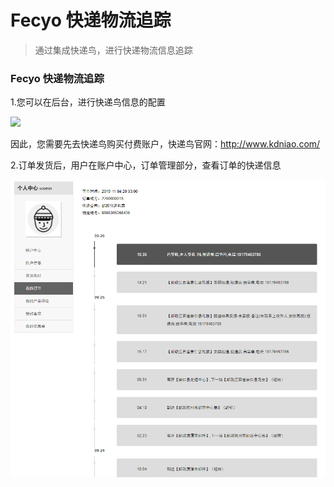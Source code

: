 Fecyo 快递物流追踪
=========

> 通过集成快递鸟，进行快递物流信息追踪

### Fecyo 快递物流追踪

1.您可以在后台，进行快递鸟信息的配置


![](images/ff6.png)

因此，您需要先去快递鸟购买付费账户，快递鸟官网：http://www.kdniao.com/


2.订单发货后，用户在账户中心，订单管理部分，查看订单的快递信息

![](images/fecyo45.png)





















